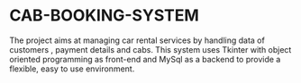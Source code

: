 # CAB-BOOKING-SYSTEM
The project aims at managing car rental services by handling data of customers , payment details and cabs. This system uses Tkinter with object oriented programming as front-end and MySql as a backend to provide a flexible, easy to use environment.
